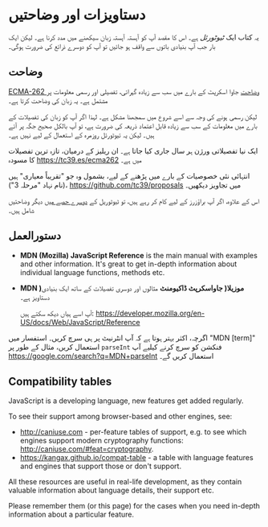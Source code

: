 
# دستاویزات اور وضاحتیں

یہ کتاب ایک *ٹیوٹورئل* ہے۔ اس کا مقصد آپ کو آہستہ آہستہ زبان سیکھنے میں مدد کرنا ہے۔ لیکن ایک بار جب آپ بنیادی باتوں سے واقف ہو جائیں تو آپ کو دوسرے ذرائع کی ضرورت ہوگی۔

## وضاحت

[ECMA-262 وضاحت](https://www.ecma-international.org/publications/standards/Ecma-262.htm) جاوا اسکرپٹ کے بارے میں سب سے زیادہ گہرائی، تفصیلی اور رسمی معلومات پر مشتمل ہے۔ یہ زبان کی وضاحت کرتا ہے۔

لیکن رسمی ہونے کی وجہ سے اسے شروع میں سمجھنا مشکل ہے۔ لہذا اگر آپ کو زبان کی تفصیلات کے بارے میں معلومات کے سب سے زیادہ قابل اعتماد ذریعہ کی ضرورت ہے، تو آپ بالکل صحیح جگہ پر آئے ہیں۔ لیکن یہ تیوٹورئل روزمرہ کے استعمال کے لیے نہیں ہے۔

ایک نیا تفصیلاتی ورژن ہر سال جاری کیا جاتا ہے۔
ان ریلیز کے درمیان، تازہ ترین تفصیلات کا مسودہ <https://tc39.es/ecma262> میں ہے۔

انتہائی نئی خصوصیات کے بارے میں پڑھنے کے لیے، بشمول وہ جو "تقریباً معیاری" ہیں (نام نہاد "مرحلہ 3")، <https://github.com/tc39/proposals> میں تجاویز دیکھیں۔

اس کے علاوہ، اگر آپ براؤزرز کے لیے کام کر رہے ہیں، تو ٹیوٹوریل کے [دوسرے حصے میں](info:browser-environment) دیگر وضاحتیں شامل ہیں۔

## دستورالعمل

- **MDN (Mozilla) JavaScript Reference** is the main manual with examples and other information. It's great to get in-depth information about individual language functions, methods etc.

- **MDN )موزیلا( جاواسکرپٹ ڈاکیومنٹ** مثالوں اور دوسری تفصیلات کے ساتھ ایک بنیادی دستاویز ہے۔

    آپ اسے ہیاں دیکھ سکتے ہیں: <https://developer.mozilla.org/en-US/docs/Web/JavaScript/Reference>

اگرچہ، اکثر بہتر ہوتا ہے کہ آپ انٹرنیٹ پر ہی سرچ کریں۔ استفسار میں "MDN [term]" استعمال کریں، مثال کے طور پر `parseInt` فنکشن کو سرچ کرنے کیلیے آپ  <https://google.com/search?q=MDN+parseInt> استعمال کریں گے۔

## Compatibility tables

JavaScript is a developing language, new features get added regularly.

To see their support among browser-based and other engines, see:

- <http://caniuse.com> - per-feature tables of support, e.g. to see which engines support modern cryptography functions: <http://caniuse.com/#feat=cryptography>.
- <https://kangax.github.io/compat-table> - a table with language features and engines that support those or don't support.

All these resources are useful in real-life development, as they contain valuable information about language details, their support etc.

Please remember them (or this page) for the cases when you need in-depth information about a particular feature.
